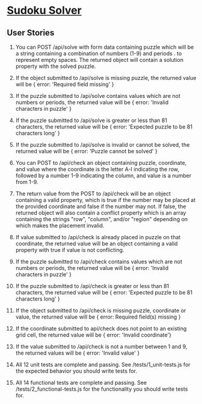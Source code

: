 # [Sudoku Solver](https://www.freecodecamp.org/learn/quality-assurance/quality-assurance-projects/sudoku-solver)

## User Stories

1. You can POST /api/solve with form data containing puzzle which will be a string containing a combination of numbers (1-9) and periods . to represent empty spaces. The returned object will contain a solution property with the solved puzzle.

2. If the object submitted to /api/solve is missing puzzle, the returned value will be { error: 'Required field missing' }

3. If the puzzle submitted to /api/solve contains values which are not numbers or periods, the returned value will be { error: 'Invalid characters in puzzle' }

4. If the puzzle submitted to /api/solve is greater or less than 81 characters, the returned value will be { error: 'Expected puzzle to be 81 characters long' }

5. If the puzzle submitted to /api/solve is invalid or cannot be solved, the returned value will be { error: 'Puzzle cannot be solved' }

6. You can POST to /api/check an object containing puzzle, coordinate, and value where the coordinate is the letter A-I indicating the row, followed by a number 1-9 indicating the column, and value is a number from 1-9.

7. The return value from the POST to /api/check will be an object containing a valid property, which is true if the number may be placed at the provided coordinate and false if the number may not. If false, the returned object will also contain a conflict property which is an array containing the strings "row", "column", and/or "region" depending on which makes the placement invalid.

8. If value submitted to /api/check is already placed in puzzle on that coordinate, the returned value will be an object containing a valid property with true if value is not conflicting.

9. If the puzzle submitted to /api/check contains values which are not numbers or periods, the returned value will be { error: 'Invalid characters in puzzle' }

10. If the puzzle submitted to /api/check is greater or less than 81 characters, the returned value will be { error: 'Expected puzzle to be 81 characters long' }

11. If the object submitted to /api/check is missing puzzle, coordinate or value, the returned value will be { error: Required field(s) missing }

12. If the coordinate submitted to api/check does not point to an existing grid cell, the returned value will be { error: 'Invalid coordinate'}

13. If the value submitted to /api/check is not a number between 1 and 9, the returned values will be { error: 'Invalid value' }

14. All 12 unit tests are complete and passing. See /tests/1_unit-tests.js for the expected behavior you should write tests for.

15. All 14 functional tests are complete and passing. See /tests/2_functional-tests.js for the functionality you should write tests for.
